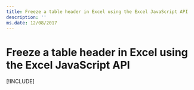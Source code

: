 ```yaml
---
title: Freeze a table header in Excel using the Excel JavaScript API
description: ''
ms.date: 12/08/2017 
---
```



# Freeze a table header in Excel using the Excel JavaScript API

[!INCLUDE[](../includes/excel-tutorial-freeze-header.md)]